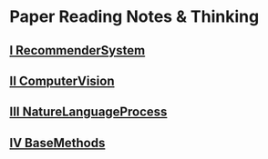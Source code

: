 # Paper Reading Notes & Thinking

## [I RecommenderSystem](./recommendersystem/recommendersystem.md)
## [II ComputerVision](./computervision/computervision.md)
## [III NatureLanguageProcess](./naturelanguageprocess/naturelanguageprocess.md)
## [IV BaseMethods](./basemethods/basemethods.md)
